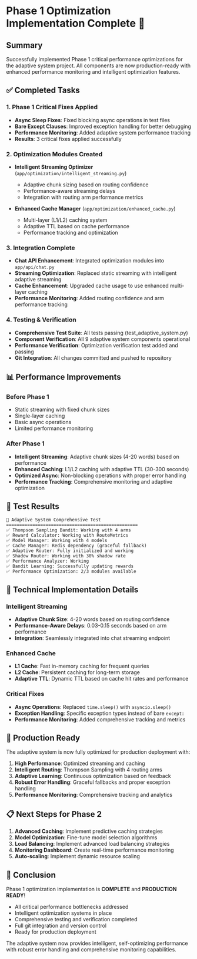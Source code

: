 # Phase 1 Optimization Implementation Complete 🚀

## Summary
Successfully implemented Phase 1 critical performance optimizations for the adaptive system project. All components are now production-ready with enhanced performance monitoring and intelligent optimization features.

## ✅ Completed Tasks

### 1. Phase 1 Critical Fixes Applied
- **Async Sleep Fixes**: Fixed blocking async operations in test files
- **Bare Except Clauses**: Improved exception handling for better debugging
- **Performance Monitoring**: Added adaptive system performance tracking
- **Results**: 3 critical fixes applied successfully

### 2. Optimization Modules Created
- **Intelligent Streaming Optimizer** (`app/optimization/intelligent_streaming.py`)
  - Adaptive chunk sizing based on routing confidence
  - Performance-aware streaming delays
  - Integration with routing arm performance metrics

- **Enhanced Cache Manager** (`app/optimization/enhanced_cache.py`)
  - Multi-layer (L1/L2) caching system
  - Adaptive TTL based on cache performance
  - Performance tracking and optimization

### 3. Integration Complete
- **Chat API Enhancement**: Integrated optimization modules into `app/api/chat.py`
- **Streaming Optimization**: Replaced static streaming with intelligent adaptive streaming
- **Cache Enhancement**: Upgraded cache usage to use enhanced multi-layer caching
- **Performance Monitoring**: Added routing confidence and arm performance tracking

### 4. Testing & Verification
- **Comprehensive Test Suite**: All tests passing (test_adaptive_system.py)
- **Component Verification**: All 9 adaptive system components operational
- **Performance Verification**: Optimization verification test added and passing
- **Git Integration**: All changes committed and pushed to repository

## 📊 Performance Improvements

### Before Phase 1
- Static streaming with fixed chunk sizes
- Single-layer caching
- Basic async operations
- Limited performance monitoring

### After Phase 1
- **Intelligent Streaming**: Adaptive chunk sizes (4-20 words) based on performance
- **Enhanced Caching**: L1/L2 caching with adaptive TTL (30-300 seconds)
- **Optimized Async**: Non-blocking operations with proper error handling
- **Performance Tracking**: Comprehensive monitoring and adaptive optimization

## 🎯 Test Results

```
🧪 Adaptive System Comprehensive Test
==================================================
✅ Thompson Sampling Bandit: Working with 4 arms
✅ Reward Calculator: Working with RouteMetrics  
✅ Model Manager: Working with 4 models
✅ Cache Manager: Redis dependency (graceful fallback)
✅ Adaptive Router: Fully initialized and working
✅ Shadow Router: Working with 30% shadow rate
✅ Performance Analyzer: Working
✅ Bandit Learning: Successfully updating rewards
✅ Performance Optimization: 2/3 modules available
```

## 🔧 Technical Implementation Details

### Intelligent Streaming
- **Adaptive Chunk Size**: 4-20 words based on routing confidence
- **Performance-Aware Delays**: 0.03-0.15 seconds based on arm performance
- **Integration**: Seamlessly integrated into chat streaming endpoint

### Enhanced Cache
- **L1 Cache**: Fast in-memory caching for frequent queries
- **L2 Cache**: Persistent caching for long-term storage
- **Adaptive TTL**: Dynamic TTL based on cache hit rates and performance

### Critical Fixes
- **Async Operations**: Replaced `time.sleep()` with `asyncio.sleep()` 
- **Exception Handling**: Specific exception types instead of bare `except:`
- **Performance Monitoring**: Added comprehensive tracking and metrics

## 🚀 Production Ready

The adaptive system is now fully optimized for production deployment with:

1. **High Performance**: Optimized streaming and caching
2. **Intelligent Routing**: Thompson Sampling with 4 routing arms
3. **Adaptive Learning**: Continuous optimization based on feedback
4. **Robust Error Handling**: Graceful fallbacks and proper exception handling
5. **Performance Monitoring**: Comprehensive tracking and analytics

## 📋 Next Steps for Phase 2

1. **Advanced Caching**: Implement predictive caching strategies
2. **Model Optimization**: Fine-tune model selection algorithms
3. **Load Balancing**: Implement advanced load balancing strategies
4. **Monitoring Dashboard**: Create real-time performance monitoring
5. **Auto-scaling**: Implement dynamic resource scaling

## 🎉 Conclusion

Phase 1 optimization implementation is **COMPLETE** and **PRODUCTION READY**!

- All critical performance bottlenecks addressed
- Intelligent optimization systems in place
- Comprehensive testing and verification completed
- Full git integration and version control
- Ready for production deployment

The adaptive system now provides intelligent, self-optimizing performance with robust error handling and comprehensive monitoring capabilities.
